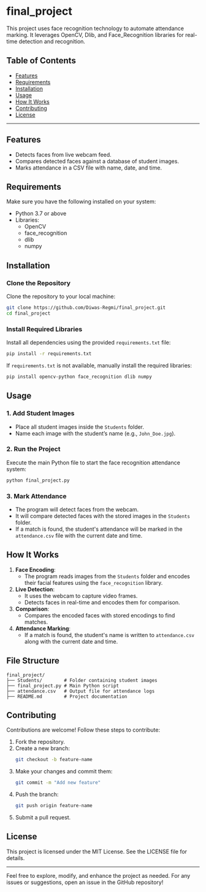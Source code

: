 # final_project

This project uses face recognition technology to automate attendance marking. It leverages OpenCV, Dlib, and Face_Recognition libraries for real-time detection and recognition.

## Table of Contents
- [Features](#features)
- [Requirements](#requirements)
- [Installation](#installation)
- [Usage](#usage)
- [How It Works](#how-it-works)
- [Contributing](#contributing)
- [License](#license)

---

## Features
- Detects faces from live webcam feed.
- Compares detected faces against a database of student images.
- Marks attendance in a CSV file with name, date, and time.

## Requirements
Make sure you have the following installed on your system:
- Python 3.7 or above
- Libraries:
  - OpenCV
  - face_recognition
  - dlib
  - numpy

## Installation

### Clone the Repository
Clone the repository to your local machine:
```bash
git clone https://github.com/Diwas-Regmi/final_project.git
cd final_project
```

### Install Required Libraries
Install all dependencies using the provided `requirements.txt` file:
```bash
pip install -r requirements.txt
```
If `requirements.txt` is not available, manually install the required libraries:
```bash
pip install opencv-python face_recognition dlib numpy
```

## Usage

### 1. Add Student Images
- Place all student images inside the `Students` folder.
- Name each image with the student’s name (e.g., `John_Doe.jpg`).

### 2. Run the Project
Execute the main Python file to start the face recognition attendance system:
```bash
python final_project.py
```

### 3. Mark Attendance
- The program will detect faces from the webcam.
- It will compare detected faces with the stored images in the `Students` folder.
- If a match is found, the student's attendance will be marked in the `attendance.csv` file with the current date and time.

## How It Works
1. **Face Encoding**:
   - The program reads images from the `Students` folder and encodes their facial features using the `face_recognition` library.
2. **Live Detection**:
   - It uses the webcam to capture video frames.
   - Detects faces in real-time and encodes them for comparison.
3. **Comparison**:
   - Compares the encoded faces with stored encodings to find matches.
4. **Attendance Marking**:
   - If a match is found, the student's name is written to `attendance.csv` along with the current date and time.

## File Structure
```
final_project/
├── Students/        # Folder containing student images
├── final_project.py # Main Python script
├── attendance.csv   # Output file for attendance logs
├── README.md        # Project documentation
```

## Contributing
Contributions are welcome! Follow these steps to contribute:
1. Fork the repository.
2. Create a new branch:
   ```bash
   git checkout -b feature-name
   ```
3. Make your changes and commit them:
   ```bash
   git commit -m "Add new feature"
   ```
4. Push the branch:
   ```bash
   git push origin feature-name
   ```
5. Submit a pull request.

## License
This project is licensed under the MIT License. See the LICENSE file for details.

---

Feel free to explore, modify, and enhance the project as needed. For any issues or suggestions, open an issue in the GitHub repository!

